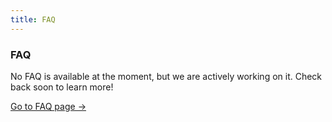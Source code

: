 ```yaml
---
title: FAQ
---
```



<div class="card">
  <h3>FAQ</h3>
  <p>No FAQ is available at the moment, but we are actively working on it. Check back soon to learn more!</p>
  <a href="../" class="card-link">Go to FAQ page &rarr;</a>
</div>